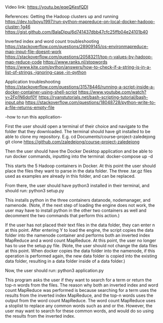 Video link: https://youtu.be/eqeQKesfQDI

References:
Getting the Hadoop clusters up and running
https://dev.to/boyu1997/run-python-mapreduce-on-local-docker-hadoop-cluster-1g46
https://gist.github.com/BalaDipu/6d741437dbb47cfc25ffb04e24101b40

Inverted index and word count troubleshooting
https://stackoverflow.com/questions/28909145/os-environmapreduce-map-input-file-doesnt-work
https://stackoverflow.com/questions/20583211/top-n-values-by-hadoop-map-reduce-code
https://www.ranks.nl/stopwords
https://www.kite.com/python/answers/how-to-check-if-a-string-is-in-a-list-of-strings,-ignoring-case,-in-python

Application troubleshooting
https://stackoverflow.com/questions/31578446/running-a-script-inside-a-docker-container-using-shell-script
https://www.youtube.com/watch?v=2Fp1N6dof0Y
https://ryanstutorials.net/bash-scripting-tutorial/bash-input.php
https://stackoverflow.com/questions/18048728/python-write-to-a-file-returns-empty-file

-how to run this application-

First the user should open a terminal of their choice and navigate to the folder that they downloaded. The terminal should have git installed to be able to clone my repository.
E.g. cd Documents/course-project-zaledejong
git clone https://github.com/zaledejong/course-project-zaledejong

Then the user should have the Docker Desktop application and be able to run docker commands, inputting into the terminal:
docker-compose up -d

This starts the 5 Hadoop containers in Docker. At this point the user should place the files they want to parse in the data folder. The three .tar.gz files used as examples are already in this folder, and can be replaced.

From there, the user should have python3 installed in their terminal, and should run:
python3 setup.py

This installs python in the three containers datanode, nodemanager, and namenode. (Note, if the next step of loading the engine does not work, the user may have to install python in the other two containers as well and decomment the two commands that perform this action.)

If the user has not placed their text files in the data folder, they can enter n at this point. After entering Y to load the engine, the script copies the data folder into the namenode container and performs both an inverted index MapReduce and a word count MapReduce. At this point, the user no longer has to use the setup.py file. (Note, the user should not change the data files at this point. When docker copies the data folder into the namenode, if this operation is performed again, the new data folder is copied into the existing data folder, resulting in a data folder inside of a data folder.)

Now, the user should run:
python3 application.py

This program asks the user if they want to search for a term or return the top-n words from the files. The reason why both an inverted index and word count MapReduce was performed is because searching for a term uses the results from the inverted index MapReduce, and the top-n words uses the output from the word count MapReduce. The word count MapReduce uses a stoplist to replace any common words such as and or the. However, the user may want to search for these common words, and would do so using the results from the inverted index.

